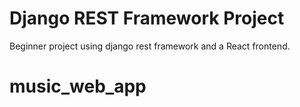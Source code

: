 # Django REST Framework Project

Beginner project using django rest framework and a React frontend.

# music_web_app